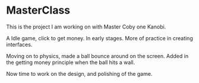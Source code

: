 # MasterClass

This is the project I am working on with Master Coby one Kanobi. 

A Idle game, click to get money. In early stages. More of practice in creating interfaces. 

Moving on to physics, made a ball bounce around on the screen. Added in the getting money principle when the ball hits a wall. 

Now time to work on the design, and polishing of the game.
